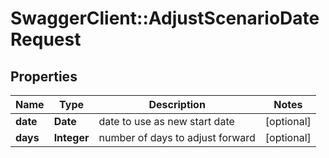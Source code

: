 # SwaggerClient::AdjustScenarioDateRequest

## Properties
Name | Type | Description | Notes
------------ | ------------- | ------------- | -------------
**date** | **Date** | date to use as new start date | [optional] 
**days** | **Integer** | number of days to adjust forward | [optional] 


